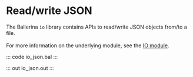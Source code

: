 # Read/write JSON

The Ballerina `io` library contains APIs to read/write JSON objects from/to a file.<br/><br/>
For more information on the underlying module, 
see the [IO module](https://lib.ballerina.io/ballerina/io/latest/).

::: code io_json.bal :::

::: out io_json.out :::